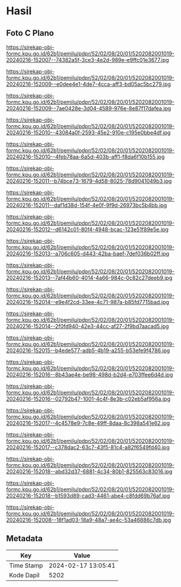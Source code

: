 # Hasil

## Foto C Plano

https://sirekap-obj-formc.kpu.go.id/62b1/pemilu/pdpr/52/02/08/20/01/5202082001019-20240216-152007--74382a5f-3ce3-4e2d-989e-e9ffc01e3677.jpg

https://sirekap-obj-formc.kpu.go.id/62b1/pemilu/pdpr/52/02/08/20/01/5202082001019-20240216-152009--e0dee4e1-4de7-4cca-aff3-bd05ac5bc279.jpg

https://sirekap-obj-formc.kpu.go.id/62b1/pemilu/pdpr/52/02/08/20/01/5202082001019-20240216-152009--7ae0428e-3d04-4589-976e-8e87f17dafea.jpg

https://sirekap-obj-formc.kpu.go.id/62b1/pemilu/pdpr/52/02/08/20/01/5202082001019-20240216-152010--43084a0f-2593-45e2-910e-c195e0bbe4df.jpg

https://sirekap-obj-formc.kpu.go.id/62b1/pemilu/pdpr/52/02/08/20/01/5202082001019-20240216-152010--4feb78aa-6a5d-403b-aff1-f8da6f10b155.jpg

https://sirekap-obj-formc.kpu.go.id/62b1/pemilu/pdpr/52/02/08/20/01/5202082001019-20240216-152011--b74bce73-1679-4d58-8025-78d9041049b3.jpg

https://sirekap-obj-formc.kpu.go.id/62b1/pemilu/pdpr/52/02/08/20/01/5202082001019-20240216-152011--daf1d38d-154f-4e0f-9f9d-26973bc5b4bb.jpg

https://sirekap-obj-formc.kpu.go.id/62b1/pemilu/pdpr/52/02/08/20/01/5202082001019-20240216-152012--d6142c01-80f4-4948-bcac-123e51f89e5e.jpg

https://sirekap-obj-formc.kpu.go.id/62b1/pemilu/pdpr/52/02/08/20/01/5202082001019-20240216-152013--a706c605-d443-42ba-baef-7def036b02ff.jpg

https://sirekap-obj-formc.kpu.go.id/62b1/pemilu/pdpr/52/02/08/20/01/5202082001019-20240216-152013--7af44b60-4014-4a66-984c-0c82c27deeb9.jpg

https://sirekap-obj-formc.kpu.go.id/62b1/pemilu/pdpr/52/02/08/20/01/5202082001019-20240216-152014--e9e4f2cd-33ee-4c71-987a-b85fd7715bad.jpg

https://sirekap-obj-formc.kpu.go.id/62b1/pemilu/pdpr/52/02/08/20/01/5202082001019-20240216-152014--2f0fd940-42e3-44cc-af27-2f9bd7aacad5.jpg

https://sirekap-obj-formc.kpu.go.id/62b1/pemilu/pdpr/52/02/08/20/01/5202082001019-20240216-152015--b4ede577-adb5-4b19-a255-b53efe9f4786.jpg

https://sirekap-obj-formc.kpu.go.id/62b1/pemilu/pdpr/52/02/08/20/01/5202082001019-20240216-152016--8b43ae4e-be98-498d-b2d4-e703ffee6d4d.jpg

https://sirekap-obj-formc.kpu.go.id/62b1/pemilu/pdpr/52/02/08/20/01/5202082001019-20240216-152016--02792b47-1001-4c4f-8e3b-c02eb5af956a.jpg

https://sirekap-obj-formc.kpu.go.id/62b1/pemilu/pdpr/52/02/08/20/01/5202082001019-20240216-152017--4c4578e9-7c8e-49ff-8daa-8c398a541e62.jpg

https://sirekap-obj-formc.kpu.go.id/62b1/pemilu/pdpr/52/02/08/20/01/5202082001019-20240216-152017--c378dac2-63c7-43f5-81c4-a82f6549fd40.jpg

https://sirekap-obj-formc.kpu.go.id/62b1/pemilu/pdpr/52/02/08/20/01/5202082001019-20240216-152018--abd32d37-6881-4c34-80b1-825563c83016.jpg

https://sirekap-obj-formc.kpu.go.id/62b1/pemilu/pdpr/52/02/08/20/01/5202082001019-20240216-152018--b1593d89-cad3-4461-abe4-c8fdd69b76af.jpg

https://sirekap-obj-formc.kpu.go.id/62b1/pemilu/pdpr/52/02/08/20/01/5202082001019-20240216-152008--18f1ad03-18a9-48a7-ae4c-53a46886c7db.jpg


## Metadata

| Key        | Value               |
| ---------- | ------------------- |
| Time Stamp | 2024-02-17 13:05:41 |
| Kode Dapil | 5202                |



